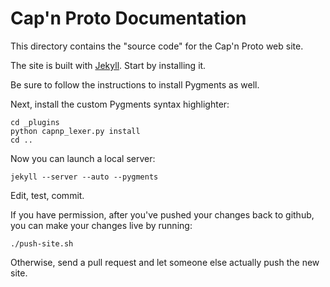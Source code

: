 # Cap'n Proto Documentation

This directory contains the "source code" for the Cap'n Proto web site.

The site is built with [Jekyll](http://jekyllrb.com/).  Start by installing it.

Be sure to follow the instructions to install Pygments as well.

Next, install the custom Pygments syntax highlighter:

    cd _plugins
    python capnp_lexer.py install
    cd ..

Now you can launch a local server:

    jekyll --server --auto --pygments

Edit, test, commit.

If you have permission, after you've pushed your changes back to github, you can make your changes live by running:

    ./push-site.sh

Otherwise, send a pull request and let someone else actually push the new site.
